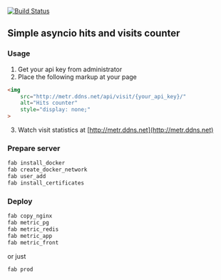 [![Build Status](https://travis-ci.org/yegorLitvinov/metric.svg?branch=master)](https://travis-ci.org/yegorLitvinov/metric)

## Simple asyncio hits and visits counter

### Usage
1. Get your api key from administrator
2. Place the following markup at your page
```html
<img
    src="http://metr.ddns.net/api/visit/{your_api_key}/"
    alt="Hits counter"
    style="display: none;"
>
```
3. Watch visit statistics at [http://metr.ddns.net](http://metr.ddns.net)

### Prepare server
```bash
fab install_docker
fab create_docker_network
fab user_add
fab install_certificates
```

### Deploy
```bash
fab copy_nginx
fab metric_pg
fab metric_redis
fab metric_app
fab metric_front
```
or just
```bash
fab prod
```
